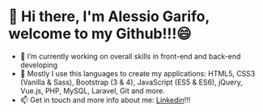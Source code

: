 

# 👋 Hi there, I'm Alessio Garifo, welcome to my Github!!!😄

* 🔭 I’m currently working on overall skills in front-end and back-end developing
* 🌱 Mostly I use this languages to create my applications: HTML5, CSS3 (Vanilla & Sass), Bootstrap (3 & 4), JavaScript (ES5 & ES6), jQuery, Vue.js, PHP, MySQL, Laravel, Git and more.
* 📫 Get in touch and more info about me: [Linkedin]([https://www.linkedin.com/in/alessio-garifo-a89697128/](https://www.linkedin.com/in/alessio-garifo-php-developer-a89697128/))!!!
<!--
**alessiogarifo92/alessiogarifo92** is a ✨ _special_ ✨ repository because its `README.md` (this file) appears on your GitHub profile.

Here are some ideas to get you started:
![Alt Text](https://i.redd.it/y1lkn6e7ocq21.jpg)
- 🔭 I’m currently working on overall skills in front-end and back-end developing
- 🌱 I’m currently learning ...
- 👯 I’m looking to collaborate on ...
- 🤔 I’m looking for help with ...
- 💬 Ask me about ...
- 📫 How to reach me: Linkedin: https://www.linkedin.com/in/alessio-garifo-a89697128/
- 😄 Pronouns: ...
- ⚡ Fun fact: ...
-->
